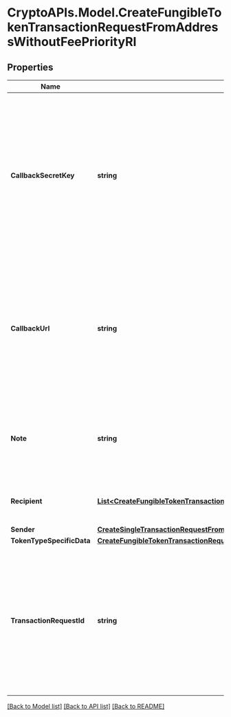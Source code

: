 # CryptoAPIs.Model.CreateFungibleTokenTransactionRequestFromAddressWithoutFeePriorityRI

## Properties

Name | Type | Description | Notes
------------ | ------------- | ------------- | -------------
**CallbackSecretKey** | **string** | Represents the Secret Key value provided by the customer. This field is used for security purposes during the callback notification, in order to prove the sender of the callback as Crypto APIs. For more information please see our [Documentation](https://developers.cryptoapis.io/technical-documentation/general-information/callbacks#callback-security). | [optional] 
**CallbackUrl** | **string** | Represents the URL that is set by the customer where the callback will be received at. The callback notification will be received only if and when the event occurs. &#x60;We support ONLY httpS type of protocol&#x60;. | [optional] 
**Note** | **string** | Represents an optional note to add a free text in, explaining or providing additional detail on the transaction request. | [optional] 
**Recipient** | [**List&lt;CreateFungibleTokenTransactionRequestFromAddressWithoutFeePriorityRIRecipientInner&gt;**](CreateFungibleTokenTransactionRequestFromAddressWithoutFeePriorityRIRecipientInner.md) | Defines the destination for the transaction, i.e. the recipient(s). | 
**Sender** | [**CreateSingleTransactionRequestFromAddressWithoutFeePriorityRISender**](CreateSingleTransactionRequestFromAddressWithoutFeePriorityRISender.md) |  | 
**TokenTypeSpecificData** | [**CreateFungibleTokenTransactionRequestFromAddressWithoutFeePriorityRIS**](CreateFungibleTokenTransactionRequestFromAddressWithoutFeePriorityRIS.md) |  | 
**TransactionRequestId** | **string** | Represents a unique identifier of the transaction request (the request sent to make a transaction), which helps in identifying which callback and which &#x60;referenceId&#x60; concern that specific transaction request. | 

[[Back to Model list]](../README.md#documentation-for-models) [[Back to API list]](../README.md#documentation-for-api-endpoints) [[Back to README]](../README.md)

